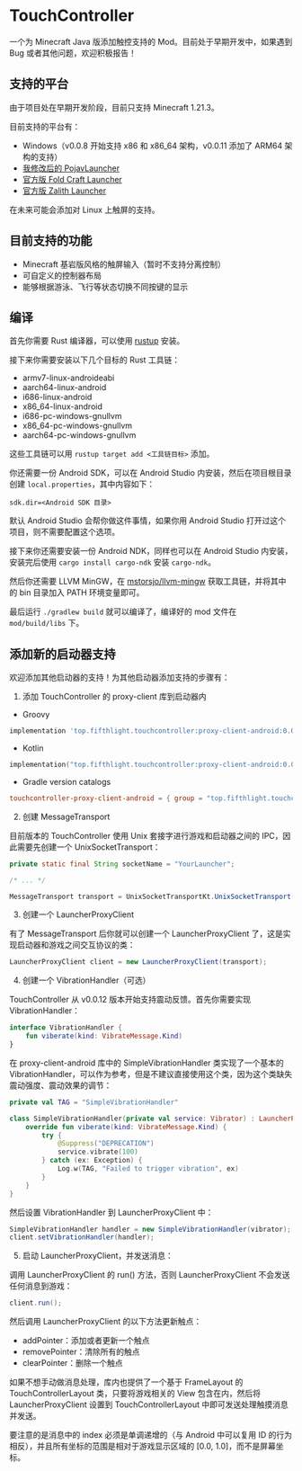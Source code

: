 # TouchController

一个为 Minecraft Java 版添加触控支持的 Mod。目前处于早期开发中，如果遇到 Bug 或者其他问题，欢迎积极报告！

## 支持的平台

由于项目处在早期开发阶段，目前只支持 Minecraft 1.21.3。

目前支持的平台有：

- Windows（v0.0.8 开始支持 x86 和 x86_64 架构，v0.0.11 添加了 ARM64 架构的支持）
- [我修改后的 PojavLauncher](https://github.com/fifth-light/PojavLauncher)
- [官方版 Fold Craft Launcher](https://github.com/FCL-Team/FoldCraftLauncher)
- [官方版 Zalith Launcher](https://github.com/ZalithLauncher/ZalithLauncher)

在未来可能会添加对 Linux 上触屏的支持。

## 目前支持的功能

- Minecraft 基岩版风格的触屏输入（暂时不支持分离控制）
- 可自定义的控制器布局
- 能够根据游泳、飞行等状态切换不同按键的显示

## 编译

首先你需要 Rust 编译器，可以使用 [rustup](https://rustup.rs/) 安装。

接下来你需要安装以下几个目标的 Rust 工具链：

- armv7-linux-androideabi
- aarch64-linux-android
- i686-linux-android
- x86_64-linux-android
- i686-pc-windows-gnullvm
- x86_64-pc-windows-gnullvm
- aarch64-pc-windows-gnullvm

这些工具链可以用 `rustup target add <工具链目标>` 添加。

你还需要一份 Android SDK，可以在 Android Studio 内安装，然后在项目根目录创建 `local.properties`，其中内容如下：

```
sdk.dir=<Android SDK 目录>
```

默认 Android Studio 会帮你做这件事情，如果你用 Android Studio 打开过这个项目，则不需要配置这个选项。

接下来你还需要安装一份 Android NDK，同样也可以在 Android Studio 内安装，安装完后使用 `cargo install cargo-ndk` 安装 `cargo-ndk`。

然后你还需要 LLVM MinGW，在 [mstorsjo/llvm-mingw](https://github.com/mstorsjo/llvm-mingw/releases) 获取工具链，并将其中的
bin 目录加入 PATH 环境变量即可。

最后运行 `./gradlew build` 就可以编译了，编译好的 mod 文件在 `mod/build/libs` 下。

## 添加新的启动器支持

欢迎添加其他启动器的支持！为其他启动器添加支持的步骤有：

1. 添加 TouchController 的 proxy-client 库到启动器内

- Groovy
```groovy
implementation 'top.fifthlight.touchcontroller:proxy-client-android:0.0.2'
```

- Kotlin
```kotlin
implementation("top.fifthlight.touchcontroller:proxy-client-android:0.0.2")
```

- Gradle version catalogs
```toml
touchcontroller-proxy-client-android = { group = "top.fifthlight.touchcontroller", name = "proxy-client-android", version = "0.0.2" }
```

2. 创建 MessageTransport

目前版本的 TouchController 使用 Unix 套接字进行游戏和启动器之间的 IPC，因此需要先创建一个 UnixSocketTransport：

```java
private static final String socketName = "YourLauncher";

/* ... */

MessageTransport transport = UnixSocketTransportKt.UnixSocketTransport(socketName);
```

3. 创建一个 LauncherProxyClient

有了 MessageTransport 后你就可以创建一个 LauncherProxyClient 了，这是实现启动器和游戏之间交互协议的类：

```java
LauncherProxyClient client = new LauncherProxyClient(transport);
```

4. 创建一个 VibrationHandler（可选）

TouchController 从 v0.0.12 版本开始支持震动反馈。首先你需要实现 VibrationHandler：

```kotlin
interface VibrationHandler {
    fun viberate(kind: VibrateMessage.Kind)
}
```

在 proxy-client-android 库中的 SimpleVibrationHandler 类实现了一个基本的 VibrationHandler，可以作为参考，但是不建议直接使用这个类，因为这个类缺失震动强度、震动效果的调节：

```kotlin
private val TAG = "SimpleVibrationHandler"

class SimpleVibrationHandler(private val service: Vibrator) : LauncherProxyClient.VibrationHandler {
    override fun viberate(kind: VibrateMessage.Kind) {
        try {
            @Suppress("DEPRECATION")
            service.vibrate(100)
        } catch (ex: Exception) {
            Log.w(TAG, "Failed to trigger vibration", ex)
        }
    }
}
```

然后设置 VibrationHandler 到 LauncherProxyClient 中：

```java
SimpleVibrationHandler handler = new SimpleVibrationHandler(vibrator);
client.setVibrationHandler(handler);
```

5. 启动 LauncherProxyClient，并发送消息：

调用 LauncherProxyClient 的 run() 方法，否则 LauncherProxyClient 不会发送任何消息到游戏：

```java
client.run();
```

然后调用 LauncherProxyClient 的以下方法更新触点：

- addPointer：添加或者更新一个触点
- removePointer：清除所有的触点
- clearPointer：删除一个触点

如果不想手动做消息处理，库内也提供了一个基于 FrameLayout 的 TouchControllerLayout 类，只要将游戏相关的 View 包含在内，然后将 LauncherProxyClient 设置到 TouchControllerLayout 中即可发送处理触摸消息并发送。

要注意的是消息中的 index 必须是单调递增的（与 Android 中可以复用 ID 的行为相反），并且所有坐标的范围是相对于游戏显示区域的 [0.0, 1.0]，而不是屏幕坐标。
